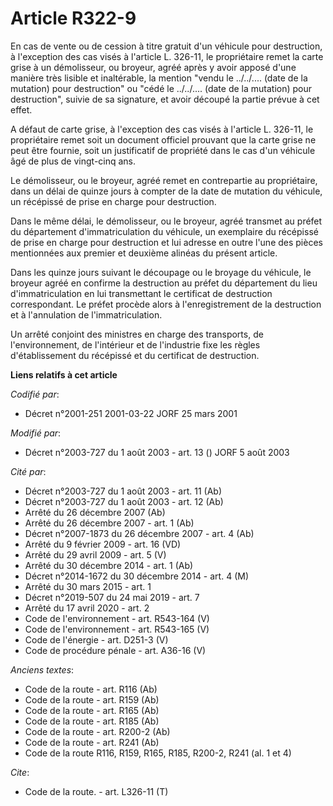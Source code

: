 # Article R322-9

En cas de vente ou de cession à titre gratuit d'un véhicule pour destruction, à l'exception des cas visés à l'article L.
326-11, le propriétaire remet la carte grise à un démolisseur, ou broyeur, agréé après y avoir apposé d'une manière très
lisible et inaltérable, la mention "vendu le ../../.... (date de la mutation) pour destruction" ou "cédé le ../../.... (date
de la mutation) pour destruction", suivie de sa signature, et avoir découpé la partie prévue à cet effet.

A défaut de carte grise, à l'exception des cas visés à l'article L. 326-11, le propriétaire remet soit un document officiel
prouvant que la carte grise ne peut être fournie, soit un justificatif de propriété dans le cas d'un véhicule âgé de plus de
vingt-cinq ans.

Le démolisseur, ou le broyeur, agréé remet en contrepartie au propriétaire, dans un délai de quinze jours à compter de la
date de mutation du véhicule, un récépissé de prise en charge pour destruction.

Dans le même délai, le démolisseur, ou le broyeur, agréé transmet au préfet du département d'immatriculation du véhicule, un
exemplaire du récépissé de prise en charge pour destruction et lui adresse en outre l'une des pièces mentionnées aux premier
et deuxième alinéas du présent article.

Dans les quinze jours suivant le découpage ou le broyage du véhicule, le broyeur agréé en confirme la destruction au préfet
du département du lieu d'immatriculation en lui transmettant le certificat de destruction correspondant. Le préfet procède
alors à l'enregistrement de la destruction et à l'annulation de l'immatriculation.

Un arrêté conjoint des ministres en charge des transports, de l'environnement, de l'intérieur et de l'industrie fixe les
règles d'établissement du récépissé et du certificat de destruction.

**Liens relatifs à cet article**

_Codifié par_:

  - Décret n°2001-251 2001-03-22 JORF 25 mars 2001

_Modifié par_:

  - Décret n°2003-727 du 1 août 2003 - art. 13 () JORF 5 août 2003

_Cité par_:

  - Décret n°2003-727 du 1 août 2003 - art. 11 (Ab)
  - Décret n°2003-727 du 1 août 2003 - art. 12 (Ab)
  - Arrêté du 26 décembre 2007 (Ab)
  - Arrêté du 26 décembre 2007 - art. 1 (Ab)
  - Décret n°2007-1873 du 26 décembre 2007 - art. 4 (Ab)
  - Arrêté du 9 février 2009 - art. 16 (VD)
  - Arrêté du 29 avril 2009 - art. 5 (V)
  - Arrêté du 30 décembre 2014 - art. 1 (Ab)
  - Décret n°2014-1672 du 30 décembre 2014 - art. 4 (M)
  - Arrêté du 30 mars 2015 - art. 1
  - Décret n°2019-507 du 24 mai 2019 - art. 7
  - Arrêté du 17 avril 2020 - art. 2
  - Code de l'environnement - art. R543-164 (V)
  - Code de l'environnement - art. R543-165 (V)
  - Code de l'énergie - art. D251-3 (V)
  - Code de procédure pénale - art. A36-16 (V)

_Anciens textes_:

  - Code de la route - art. R116 (Ab)
  - Code de la route - art. R159 (Ab)
  - Code de la route - art. R165 (Ab)
  - Code de la route - art. R185 (Ab)
  - Code de la route - art. R200-2 (Ab)
  - Code de la route - art. R241 (Ab)
  - Code de la route R116, R159, R165, R185, R200-2, R241 (al. 1 et 4)

_Cite_:

  - Code de la route. - art. L326-11 (T)
